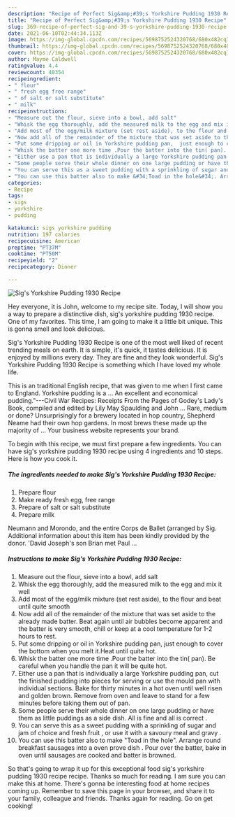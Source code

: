 ```yaml
---
description: "Recipe of Perfect Sig&amp;#39;s Yorkshire Pudding 1930 Recipe"
title: "Recipe of Perfect Sig&amp;#39;s Yorkshire Pudding 1930 Recipe"
slug: 369-recipe-of-perfect-sig-and-39-s-yorkshire-pudding-1930-recipe
date: 2021-06-10T02:44:34.113Z
image: https://img-global.cpcdn.com/recipes/5698752524320768/680x482cq70/sigs-yorkshire-pudding-1930-recipe-recipe-main-photo.jpg
thumbnail: https://img-global.cpcdn.com/recipes/5698752524320768/680x482cq70/sigs-yorkshire-pudding-1930-recipe-recipe-main-photo.jpg
cover: https://img-global.cpcdn.com/recipes/5698752524320768/680x482cq70/sigs-yorkshire-pudding-1930-recipe-recipe-main-photo.jpg
author: Mayme Caldwell
ratingvalue: 4.4
reviewcount: 40354
recipeingredient:
- " flour"
- " fresh egg free range"
- " of salt or salt substitute"
- " milk"
recipeinstructions:
- "Measure out the flour, sieve into a bowl, add salt"
- "Whisk the egg thoroughly, add the measured milk to the egg and mix it well"
- "Add most of the egg/milk mixture (set rest aside), to the flour and beat until quite smooth"
- "Now add all of the remainder of the mixture that was set aside to the already made batter. Beat again until air bubbles become apparent and the batter is very smooth, chill or keep at a cool temperature for 1-2 hours to rest."
- "Put some dripping or oil in Yorkshire pudding pan,  just enough to cover the bottom when you melt it.Heat until quite hot."
- "Whisk the batter one more time .Pour the batter into the tin( pan). Be careful when you handle the pan it will be quite hot."
- "Either use a pan that is individually a large Yorkshire pudding pan, cut the finished pudding into pieces for serving  or use the mould pan with individual sections. Bake for thirty minutes in a hot oven until well risen and golden brown. Remove from oven and leave to stand for a few minutes before taking them out of pan."
- "Some people serve their whole dinner on one large pudding or have them as little puddings as a side dish. All is fine and all is correct ."
- "You can serve this as a sweet pudding with a sprinkling of sugar and jam of choice and fresh fruit , or use it with a savoury meal and gravy ."
- "You can use this batter also to make &#34;Toad in the hole&#34;. Arrange round  breakfast sausages into a oven prove dish . Pour over the batter, bake in oven until sausages are cooked and batter is browned."
categories:
- Recipe
tags:
- sigs
- yorkshire
- pudding

katakunci: sigs yorkshire pudding 
nutrition: 197 calories
recipecuisine: American
preptime: "PT37M"
cooktime: "PT50M"
recipeyield: "2"
recipecategory: Dinner

---
```



![Sig&#39;s Yorkshire Pudding 1930 Recipe](https://img-global.cpcdn.com/recipes/5698752524320768/680x482cq70/sigs-yorkshire-pudding-1930-recipe-recipe-main-photo.jpg)

Hey everyone, it is John, welcome to my recipe site. Today, I will show you a way to prepare a distinctive dish, sig&#39;s yorkshire pudding 1930 recipe. One of my favorites. This time, I am going to make it a little bit unique. This is gonna smell and look delicious.

Sig&#39;s Yorkshire Pudding 1930 Recipe is one of the most well liked of recent trending meals on earth. It is simple, it's quick, it tastes delicious. It is enjoyed by millions every day. They are fine and they look wonderful. Sig&#39;s Yorkshire Pudding 1930 Recipe is something which I have loved my whole life.

This is an traditional English recipe, that was given to me when I first came to England. Yorkshire pudding is a … An excellent and economical pudding.&#34;---Civil War Recipes: Receipts From the Pages of Godey&#39;s Lady&#39;s Book, compiled and edited by Lily May Spaulding and John … Rare, medium or done? Unsurprisingly for a brewery located in hop country, Shepherd Neame had their own hop gardens. In most brews these made up the majority of … Your business website represents your brand.


To begin with this recipe, we must first prepare a few ingredients. You can have sig&#39;s yorkshire pudding 1930 recipe using 4 ingredients and 10 steps. Here is how you cook it.

<!--inarticleads1-->

##### The ingredients needed to make Sig&#39;s Yorkshire Pudding 1930 Recipe:

1. Prepare  flour
1. Make ready  fresh egg, free range
1. Prepare  of salt or salt substitute
1. Prepare  milk


Neumann and Morondo, and the entire Corps de Ballet (arranged by Sig. Additional information about this item has been kindly provided by the donor. &#39;David Joseph&#39;s son Brian met Paul … 

<!--inarticleads2-->

##### Instructions to make Sig&#39;s Yorkshire Pudding 1930 Recipe:

1. Measure out the flour, sieve into a bowl, add salt
1. Whisk the egg thoroughly, add the measured milk to the egg and mix it well
1. Add most of the egg/milk mixture (set rest aside), to the flour and beat until quite smooth
1. Now add all of the remainder of the mixture that was set aside to the already made batter. Beat again until air bubbles become apparent and the batter is very smooth, chill or keep at a cool temperature for 1-2 hours to rest.
1. Put some dripping or oil in Yorkshire pudding pan,  just enough to cover the bottom when you melt it.Heat until quite hot.
1. Whisk the batter one more time .Pour the batter into the tin( pan). Be careful when you handle the pan it will be quite hot.
1. Either use a pan that is individually a large Yorkshire pudding pan, cut the finished pudding into pieces for serving  or use the mould pan with individual sections. Bake for thirty minutes in a hot oven until well risen and golden brown. Remove from oven and leave to stand for a few minutes before taking them out of pan.
1. Some people serve their whole dinner on one large pudding or have them as little puddings as a side dish. All is fine and all is correct .
1. You can serve this as a sweet pudding with a sprinkling of sugar and jam of choice and fresh fruit , or use it with a savoury meal and gravy .
1. You can use this batter also to make &#34;Toad in the hole&#34;. Arrange round  breakfast sausages into a oven prove dish . Pour over the batter, bake in oven until sausages are cooked and batter is browned.




So that's going to wrap it up for this exceptional food sig&#39;s yorkshire pudding 1930 recipe recipe. Thanks so much for reading. I am sure you can make this at home. There's gonna be interesting food at home recipes coming up. Remember to save this page in your browser, and share it to your family, colleague and friends. Thanks again for reading. Go on get cooking!
